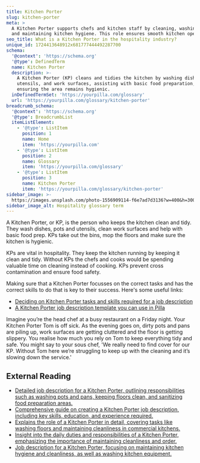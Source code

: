 ```yaml
---
title: Kitchen Porter
slug: kitchen-porter
meta: >
  A Kitchen Porter supports chefs and kitchen staff by cleaning, washing dishes,
  and maintaining kitchen hygiene. This role ensures smooth kitchen operations.
seo_title: What is a Kitchen Porter in the hospitality industry?
unique_id: 1724413648912x681777444492287700
schema:
  '@context': 'https://schema.org'
  '@type': DefinedTerm
  name: Kitchen Porter
  description: >-
    A Kitchen Porter (KP) cleans and tidies the kitchen by washing dishes,
    utensils, and work surfaces, assisting with basic food preparation, and
    ensuring the area remains hygienic.
  inDefinedTermSet: 'https://yourpilla.com/glossary'
  url: 'https://yourpilla.com/glossary/kitchen-porter'
breadcrumb_schema:
  '@context': 'https://schema.org'
  '@type': BreadcrumbList
  itemListElement:
    - '@type': ListItem
      position: 1
      name: Home
      item: 'https://yourpilla.com'
    - '@type': ListItem
      position: 2
      name: Glossary
      item: 'https://yourpilla.com/glossary'
    - '@type': ListItem
      position: 3
      name: Kitchen Porter
      item: 'https://yourpilla.com/glossary/kitchen-porter'
sidebar_image: >-
  https://images.unsplash.com/photo-1556909114-f6e7ad7d3136?w=400&h=300&fit=crop&auto=format
sidebar_image_alt: Hospitality glossary term
---
```


A Kitchen Porter, or KP, is the person who keeps the kitchen clean and tidy. They wash dishes, pots and utensils, clean work surfaces and help with basic food prep. KPs take out the bins, mop the floors and make sure the kitchen is hygienic.

KPs are vital in hospitality. They keep the kitchen running by keeping it clean and tidy. Without KPs the chefs and cooks would be spending valuable time on cleaning instead of cooking. KPs prevent cross contamination and ensure food safety.

Making sure that a Kitchen Porter focusses on the correct tasks and has the correct skills to do that is key to their success. Here's some useful links:

*   [Deciding on Kitchen Porter tasks and skills required for a job description](https://yourpilla.com/blog/kitchen-porter-job-description)
*   [A Kitchen Porter job description template you can use in Pilla](https://yourpilla.com/templates/kitchen-porter-job-description)

Imagine you’re the head chef at a busy restaurant on a Friday night. Your Kitchen Porter Tom is off sick. As the evening goes on, dirty pots and pans are piling up, work surfaces are getting cluttered and the floor is getting slippery. You realise how much you rely on Tom to keep everything tidy and safe. You might say to your sous chef, 'We really need to find cover for our KP. Without Tom here we’re struggling to keep up with the cleaning and it’s slowing down the service.'

## External Reading

*   [Detailed job description for a Kitchen Porter, outlining responsibilities such as washing pots and pans, keeping floors clean, and sanitizing food preparation areas.](https://resources.workable.com/kitchen-porter-job-description)
*   [Comprehensive guide on creating a Kitchen Porter job description, including key skills, education, and experience required.](https://uk.indeed.com/hire/job-description/kitchen-porter)
*   [Explains the role of a Kitchen Porter in detail, covering tasks like washing floors and maintaining cleanliness in commercial kitchens.](https://ie.indeed.com/career-advice/finding-a-job/what-is-a-kitchen-porter)
*   [Insight into the daily duties and responsibilities of a Kitchen Porter, emphasizing the importance of maintaining cleanliness and order.](https://www.select.co.uk/what-is-it-like-to-work-as-a-kitchen-porter)
*   [Job description for a Kitchen Porter, focusing on maintaining kitchen hygiene and cleanliness, as well as washing kitchen equipment.](https://www.brigad.co/en-gb/jobs/kitchen-porter)
